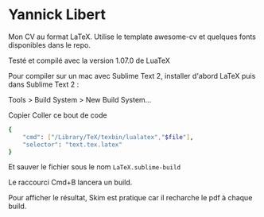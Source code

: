 # Yannick Libert

Mon CV au format LaTeX. Utilise le template awesome-cv et quelques fonts disponibles dans le repo. 


Testé et compilé avec la version 1.07.0 de LuaTeX


Pour compiler sur un mac avec Sublime Text 2, installer d'abord LaTeX puis dans Sublime Text 2 : 

Tools > Build System > New Build System...

Copier Coller ce bout de code

```sh
{
    "cmd": ["/Library/TeX/texbin/lualatex","$file"],
    "selector": "text.tex.latex"
}
```

Et sauver le fichier sous le nom ```LaTeX.sublime-build```

Le raccourci Cmd+B lancera un build. 

Pour afficher le résultat, Skim est pratique car il recharche le pdf à chaque build.